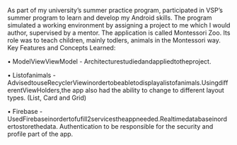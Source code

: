 As part of my university’s summer practice program, participated in VSP’s summer program to learn and develop my Android skills. The program simulated a working environment by assigning a project to me which I would author, supervised by a mentor. The application is called Montessori Zoo. Its role was to teach children, mainly todlers, animals in the Montessori way.
Key Features and Concepts Learned:

• ModelViewViewModel - Architecturestudiedandappliedtotheproject.

• Listofanimals - AdvisedtouseRecyclerViewinordertobeabletodisplayalistofanimals.UsingdifferentViewHolders,the
app also had the ability to change to different layout types. (List, Card and Grid)

• Firebase - UsedFirebaseinordertofufill2servicestheappneeded.Realtimedatabaseinordertostorethedata.
Authentication to be responsible for the security and profile part of the app.
